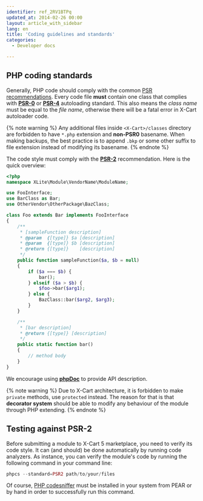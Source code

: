 ```yaml
---
identifier: ref_2RV1BTPq
updated_at: 2014-02-26 00:00
layout: article_with_sidebar
lang: en
title: 'Coding guidelines and standards'
categories:
  - Developer docs

---
```


## PHP coding standards

Generally, PHP code should comply with the common [PSR recommendations](http://www.php-fig.org/psr/). Every code file **must** contain one class that complies with **[PSR-0](http://www.php-fig.org/psr/psr-0/)** or **[PSR-4](http://www.php-fig.org/psr/psr-4/)** autoloading standard. This also means the _class name_ must be equal to the _file name_, otherwise there will be a fatal error in X-Cart autoloader code.

{% note warning %}
Any additional files inside `<X-Cart>/classes` directory are forbidden to have `*.php` extension and **non-PSR0** basename. When making backups, the best practice is to append `.bkp` or some other suffix to file extension instead of modifying its basename.
{% endnote %}

The code style must comply with the **[PSR-2](http://www.php-fig.org/psr/psr-2/)** recommendation. Here is the quick overview:

```php
<?php
namespace XLite\Module\VendorName\ModuleName;

use FooInterface;
use BarClass as Bar;
use OtherVendor\OtherPackage\BazClass;

class Foo extends Bar implements FooInterface
{
    /**
     * [sampleFunction description]
     * @param  {[type]} $a [description]
     * @param  {[type]} $b [description]
     * @return {[type]}    [description]
     */
    public function sampleFunction($a, $b = null)
    {
        if ($a === $b) {
            bar();
        } elseif ($a > $b) {
            $foo->bar($arg1);
        } else {
            BazClass::bar($arg2, $arg3);
        }
    }

    /**
     * [bar description]
     * @return {[type]} [description]
     */
    public static function bar()
    {
        // method body
    }
}
```

We encourage using **[phpDoc](https://phpdoc.org/docs/latest/guides/docblocks.html)** to provide API description. 

{% note warning %}
Due to X-Cart architecture, it is forbidden to make `private` methods, use `protected` instead. The reason for that is that **decorator system** should be able to modify any behaviour of the module through PHP extending.
{% endnote %}

## Testing against PSR-2

Before submitting a module to X-Cart 5 marketplace, you need to verify its code style. It can (and should) be done automatically by running code analyzers. As instance, you can verify the module's code by running the following command in your command line:

```php
phpcs --standard=PSR2 path/to/your/files
```

Of course, [PHP codesniffer](https://github.com/squizlabs/PHP_CodeSniffer) must be installed in your system from PEAR or by hand in order to successfully run this command.